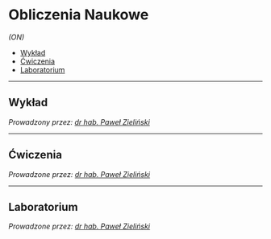 # Obliczenia Naukowe
*(ON)*

- [Wykład](#wykład)
- [Ćwiczenia](#ćwiczenia)
- [Laboratorium](#laboratorium)

---

## Wykład

*Prowadzony przez: [dr hab. Paweł Zieliński](https://cs.pwr.edu.pl/zielinski/)*

---

## Ćwiczenia

*Prowadzone przez: [dr hab. Paweł Zieliński](https://cs.pwr.edu.pl/zielinski/)*

---

## Laboratorium

*Prowadzone przez: [dr hab. Paweł Zieliński](https://cs.pwr.edu.pl/zielinski/)*
